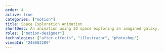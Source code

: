 ```yaml
---
order: 4
active: true
categories: ["motion"]
title: Space Exploration Animation
shortDesc: An animation using 3D space exploring an imagined galaxy.
roles: ["motion-designer"]
technologies: ["after-effects", "illustrator", "photoshop"]
vimeoId: "246682289"
---
```

